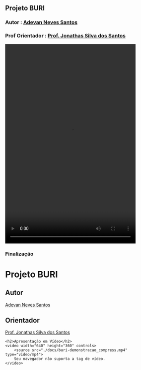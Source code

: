 ## Projeto BURI

### Autor : [Adevan Neves Santos](https://www.linkedin.com/in/adevancomp/)

### Prof Orientador : [Prof. Jonathas Silva dos Santos](https://www.linkedin.com/in/jonathassilvasantos/)

<video src="./docs/buri-demonstracao_compress.mp4" width="420" height="640" controls></video>

### Finalização

<!DOCTYPE html>
<html lang="pt-br">
<head>
    <meta charset="UTF-8">
    <meta name="viewport" content="width=device-width, initial-scale=1.0">
    <title>Projeto BURI</title>
</head>
<body>
    <h1>Projeto BURI</h1>
    <h2>Autor</h2>
    <p><a href="https://www.linkedin.com/in/adevancomp/" target="_blank">Adevan Neves Santos</a></p>
    <h2>Orientador</h2>
    <p><a href="https://www.linkedin.com/in/jonathassilvasantos/" target="_blank">Prof. Jonathas Silva dos Santos</a></p>

    <h2>Apresentação em Vídeo</h2>
    <video width="640" height="360" controls>
        <source src="./docs/buri-demonstracao_compress.mp4" type="video/mp4">
        Seu navegador não suporta a tag de vídeo.
    </video>
</body>
</html>
